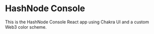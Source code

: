 # HashNode Console

This is the HashNode Console React app using Chakra UI and a custom Web3 color scheme.